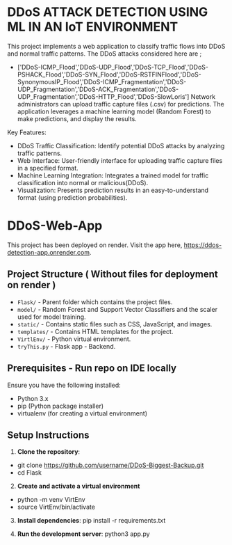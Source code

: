 # DDoS ATTACK DETECTION USING ML IN AN IoT ENVIRONMENT

This project implements a web application to classify traffic flows into DDoS and normal traffic patterns. 
The DDoS attacks considered here are ;
- ['DDoS-ICMP_Flood','DDoS-UDP_Flood','DDoS-TCP_Flood','DDoS-PSHACK_Flood','DDoS-SYN_Flood','DDoS-RSTFINFlood','DDoS-SynonymousIP_Flood','DDoS-ICMP_Fragmentation','DDoS- UDP_Fragmentation','DDoS-ACK_Fragmentation','DDoS-UDP_Fragmentation','DDoS-HTTP_Flood','DDoS-SlowLoris']
Network administrators can upload traffic capture files (.csv) for predictions. The application leverages a machine learning model (Random Forest)  to make predictions,
and display the results.

Key Features:

- DDoS Traffic Classification: Identify potential DDoS attacks by analyzing traffic patterns.
- Web Interface: User-friendly interface for uploading traffic capture files in a specified format.
- Machine Learning Integration: Integrates a trained model for traffic classification into normal or malicious(DDoS).
- Visualization: Presents prediction results in an easy-to-understand format (using prediction probabilities).

# DDoS-Web-App

This project has been deployed on render. Visit the app here, https://ddos-detection-app.onrender.com.

## Project Structure ( Without files for deployment on render )

- `Flask/` - Parent folder which contains the project files.
- `model/` - Random Forest and Support Vector Classifiers and the scaler used for model training.
- `static/` - Contains static files such as CSS, JavaScript, and images.
- `templates/` - Contains HTML templates for the project.
- `VirtlEnv/` - Python virtual environment.
- `tryThis.py` - Flask app - Backend.

## Prerequisites - Run repo on IDE locally 

Ensure you have the following installed:

- Python 3.x
- pip (Python package installer)
- virtualenv (for creating a virtual environment)

## Setup Instructions

1. **Clone the repository**:

- git clone https://github.com/username/DDoS-Biggest-Backup.git
- cd Flask

2. **Create and activate a virtual environment**

- python -m venv VirtEnv
- source VirtEnv/bin/activate

3. **Install dependencies**:
   pip install -r requirements.txt

4. **Run the development server**:
   python3 app.py
